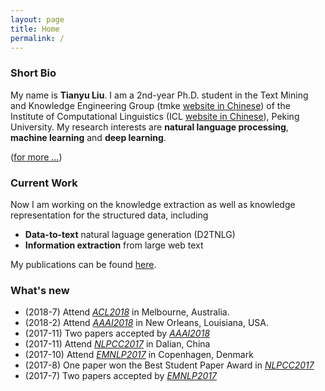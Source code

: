 ```yaml
---
layout: page
title: Home
permalink: /
---
```

### Short Bio 
My name is **Tianyu Liu**. I am a 2nd-year Ph.D. student in the Text Mining and Knowledge Engineering Group (tmke [website in Chinese](http://tmke.pku.edu.cn/)) of the Institute of Computational Linguistics (ICL [website in Chinese](http://icl.pku.edu.cn/)), Peking University. My research interests are **natural language processing**, **machine learning** and **deep learning**. 

([for more ...](/about))


### Current Work
Now I am working on the knowledge extraction as well as knowledge representation for the structured data, including
+ **Data-to-text** natural laguage generation (D2TNLG)
+ **Information extraction** from large web text

My publications can be found [here](/publications).

### What's new
+ (2018-7)  Attend [*ACL2018*](http://acl2018.org/) in Melbourne, Australia.
+ (2018-2)  Attend [*AAAI2018*](https://aaai.org/Conferences/AAAI-18/) in New Orleans, Louisiana, USA. 
+ (2017-11) Two papers accepted by [*AAAI2018*](https://aaai.org/Conferences/AAAI-18/)
+ (2017-11) Attend [*NLPCC2017*](http://tcci.ccf.org.cn/conference/2017/) in Dalian, China
+ (2017-10) Attend [*EMNLP2017*](http://emnlp2017.net/) in Copenhagen, Denmark
+ (2017-8) One paper won the Best Student Paper Award in [*NLPCC2017*](http://tcci.ccf.org.cn/conference/2017/)
+ (2017-7) Two papers accepted by [*EMNLP2017*](http://emnlp2017.net/)
